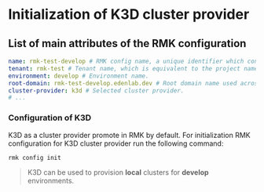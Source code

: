 # Initialization of K3D cluster provider

## List of main attributes of the RMK configuration

```yaml
name: rmk-test-develop # RMK config name, a unique identifier which consists of the project (tenant) name and the abbreviated name of the Git branch.
tenant: rmk-test # Tenant name, which is equivalent to the project name.
environment: develop # Environment name.
root-domain: rmk-test-develop.edenlab.dev # Root domain name used across the cluster.
cluster-provider: k3d # Selected cluster provider.
# ...
```

### Configuration of K3D

K3D as a cluster provider promote in RMK by default. For initialization RMK configuration for K3D cluster provider run
the following command:

```shell
rmk config init
```

> K3D can be used to provision **local** clusters for **develop** environments.
